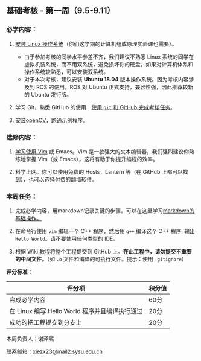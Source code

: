 ## 基础考核 - 第一周（9.5-9.11）

### 必学内容：

1. [安装 Linux 操作系统](https://github.com/SYSU-AERO-SWIFT/Tutorial_2022/blob/main/Doc/%E7%8E%AF%E5%A2%83%E9%85%8D%E7%BD%AE%E4%B8%8E%E5%87%86%E5%A4%87.md)（你们这学期的计算机组成原理实验课也需要）。

   - 由于参加考核的同学水平参差不齐，我们建议不熟悉 Linux 系统的同学在虚拟机装系统，而不用双系统，避免损坏你的硬盘。如果对计算机体系和操作系统较熟悉，可以安装双系统。
   - 对于本次考核，建议安装 **Ubuntu 18.04** 版本操作系统。因为考核内容涉及到 ROS 的使用，ROS 对 Ubuntu 正式支持，兼容性强，因此推荐较新的 Ubuntu 发行版。

2. 学习 Git，熟悉 GitHub 的使用：[使用 `git` 和 GitHub 完成考核任务](https://github.com/SYSU-AERO-SWIFT/Tutorial_2022/blob/main/Doc/%E5%9F%BA%E4%BA%8Egit%E5%92%8CGitHub%E5%AE%8C%E6%88%90%E8%80%83%E6%A0%B8%E4%BB%BB%E5%8A%A1.md)。

3. [安装openCV](https://github.com/SYSU-AERO-SWIFT/Tutorial_2022/blob/main/Doc/%E8%A7%86%E8%A7%89%EF%BC%9A%E5%9F%BA%E4%BA%8EOpencv%E5%AE%8C%E6%88%90%E8%80%83%E6%A0%B8.md)，跑通示例程序。

   

### 选修内容：

1. [学习使用 Vim](https://github.com/SYSU-AERO-SWIFT/Tutorial_2022/blob/main/Doc/%E8%A1%A5%E5%85%85%E7%9F%A5%E8%AF%86%E4%BA%8C.md) 或 Emacs。Vim 是一款强大的文本编辑器，我们强烈建议你熟练地掌握 Vim（或 Emacs），这将有助于你提升编程的效率。

2. 科学上网。你可以使用免费的 Hosts，Lantern 等（在 GitHub 上都可以找到），也可以选择付费的翻墙软件。

   

### 本周任务：

1. 完成必学内容，用markdown记录关键的步骤。可以在这里学习[markdown的基础操作。](https://github.com/SYSU-AERO-SWIFT/Tutorial_2022/blob/main/Doc/%E8%A1%A5%E5%85%85%E7%9F%A5%E8%AF%86%E4%B8%89.md)

2. 在命令行使用 `vim` 编辑一个 C++ 程序，然后用 `g++` 编译这个 C++ 程序, 输出 `Hello World`。请不要使用任何类型的 IDE。

3. 根据 Wiki 教程将整个工程提交到 GitHub 上。**在此工程中，请勿提交不重要的中间文件。**（如 `.o` 文件和编译的可执行文件。提示：使用 `.gitignore`）

   

**评分标准：**

| 评分项                                         | 积分值 |
| ---------------------------------------------- | ------ |
| 完成必学内容                                   | 60分   |
| 在 Linux 编写 Hello World 程序并且编译执行通过 | 20分   |
| 成功的把工程提交到分支上                       | 20分   |




本周负责人：谢泽熙

联系邮箱：xiezx23@mail2.sysu.edu.cn




